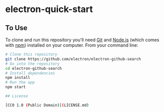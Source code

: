 # electron-quick-start

## To Use

To clone and run this repository you'll need [Git](https://git-scm.com) and [Node.js](https://nodejs.org/en/download/) (which comes with [npm](http://npmjs.com)) installed on your computer. From your command line:

```bash
# Clone this repository
git clone https://github.com/electron/electron-github-search
# Go into the repository
cd electron-github-search
# Install dependencies
npm install
# Run the app
npm start

## License

[CC0 1.0 (Public Domain)](LICENSE.md)
